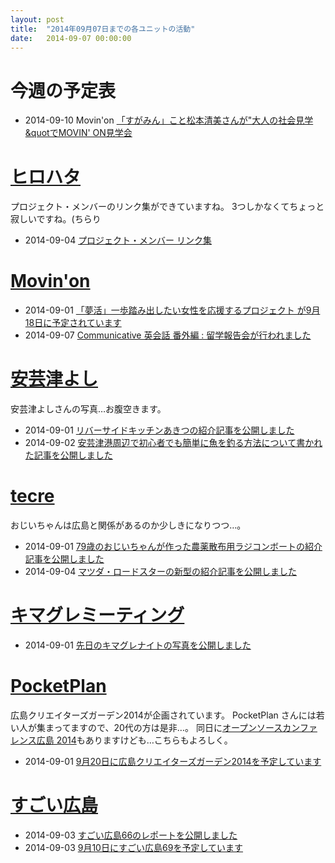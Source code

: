 ```yaml
---
layout: post
title:  "2014年09月07日までの各ユニットの活動"
date:   2014-09-07 00:00:00
---
```


# 今週の予定表

* 2014-09-10 Movin'on [「すがみん」こと松本清美さんが&quot;大人の社会見学&quotでMOVIN' ON見学会](https://www.facebook.com/movinon.hiroshima/photos/a.723999867620794.1073741829.723399384347509/810900745597372/?type=1)

# [ヒロハタ](http://hiro-hata.com/)

プロジェクト・メンバーのリンク集ができていますね。
3つしかなくてちょっと寂しいですね。(ちらり

* 2014-09-04 [プロジェクト・メンバー リンク集](http://hiro-hata.com/post/96550050645)


# [Movin'on](http://coworking-hiroshima.com/)

* 2014-09-01 [「夢活」一歩踏み出したい女性を応援するプロジェクト が9月18日に予定されています](http://www.facebook.com/events/1463038947297777/permalink/1463038950631110/)
* 2014-09-07 [Communicative 英会話 番外編 : 留学報告会が行われました](http://www.facebook.com/movinon.hiroshima/photos/a.723999867620794.1073741829.723399384347509/811262822227831/?type=1)


# [安芸津よし](http://akitsu.co/)

安芸津よしさんの写真…お腹空きます。

* 2014-09-01 [リバーサイドキッチンあきつの紹介記事を公開しました](http://akitsu.co/rsk-1094.html?utm_source=rss&utm_medium=rss&utm_campaign=rsk)
* 2014-09-02 [安芸津港周辺で初心者でも簡単に魚を釣る方法について書かれた記事を公開しました](http://akitsu.co/kamasu-1117.html?utm_source=rss&utm_medium=rss&utm_campaign=kamasu)


# [tecre](http://tecre.jp/)

おじいちゃんは広島と関係があるのか少しきになりつつ…。

* 2014-09-01 [79歳のおじいちゃんが作った農薬散布用ラジコンボートの紹介記事を公開しました](http://tecre.jp/140901/)
* 2014-09-04 [マツダ・ロードスターの新型の紹介記事を公開しました](http://tecre.jp/140904/)


# [キマグレミーティング](https://www.facebook.com/kimaguremeeting)

* 2014-09-01 [先日のキマグレナイトの写真を公開しました](http://www.facebook.com/kimaguremeeting/posts/691308644279038)

# [PocketPlan](http://pocketplan.jp/)

広島クリエイターズガーデン2014が企画されています。
PocketPlan さんには若い人が集まってますので、20代の方は是非…。
同日に[オープンソースカンファレンス広島 2014](http://www.ospn.jp/osc2014-hiroshima/)もありますけども…こちらもよろしく。

* 2014-09-01 [9月20日に広島クリエイターズガーデン2014を予定しています](http://www.facebook.com/events/512526135550743/permalink/512526138884076/)

# [すごい広島](http://great-h.github.io/)

* 2014-09-03 [すごい広島66のレポートを公開しました](http://www.facebook.com/great.hiroshima/posts/446008698875114)
* 2014-09-03 [9月10日にすごい広島69を予定しています](http://www.facebook.com/events/500837913386073/permalink/500837916719406/)
